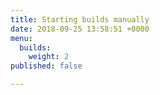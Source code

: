 ```yaml
---
title: Starting builds manually
date: 2018-09-25 13:58:51 +0000
menu:
  builds:
    weight: 2
published: false

---
```

